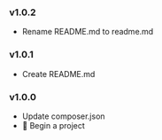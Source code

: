 ### v1.0.2 
* Rename README.md to readme.md

### v1.0.1 
* Create README.md

### v1.0.0 
* Update composer.json
* :tada: Begin a project

